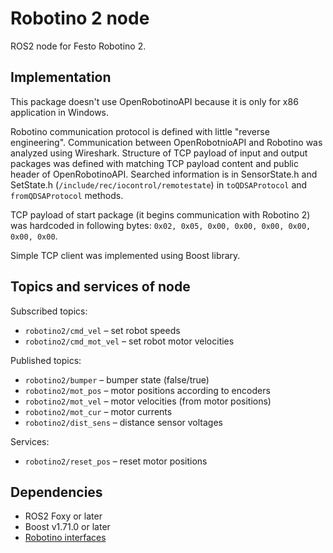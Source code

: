 # Robotino 2 node

ROS2 node for Festo Robotino 2.

## Implementation

This package doesn't use OpenRobotinoAPI because it is only for x86 application in Windows.

Robotino communication protocol is defined with little "reverse engineering".
Communication between OpenRobotnioAPI and Robotino was analyzed using Wireshark.
Structure of TCP payload of input and output packages was defined with matching TCP payload content and public header of OpenRobotinoAPI. Searched information is in SensorState.h and SetState.h (`/include/rec/iocontrol/remotestate`) in `toQDSAProtocol` and `fromQDSAProtocol` methods.

TCP payload of start package (it begins communication with Robotino 2) was hardcoded in following bytes: `0x02, 0x05, 0x00, 0x00, 0x00, 0x00, 0x00, 0x00`.

Simple TCP client was implemented using Boost library.

## Topics and services of node

Subscribed topics:

- `robotino2/cmd_vel` &ndash; set robot speeds
- `robotino2/cmd_mot_vel` &ndash; set robot motor velocities

Published topics:

- `robotino2/bumper` &ndash; bumper state (false/true)
- `robotino2/mot_pos` &ndash; motor positions according to encoders
- `robotino2/mot_vel` &ndash; motor velocities (from motor positions)
- `robotino2/mot_cur` &ndash; motor currents
- `robotino2/dist_sens` &ndash; distance sensor voltages

Services:

- `robotino2/reset_pos` &ndash; reset motor positions

## Dependencies

- ROS2 Foxy or later
- Boost v1.71.0 or later
- [Robotino interfaces](https://github.com/BrOleg5/robotino-ros2-interfaces)
